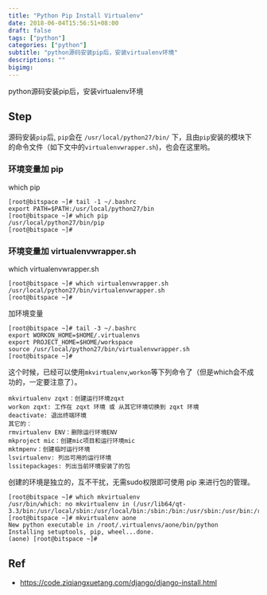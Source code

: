 ```yaml
---
title: "Python Pip Install Virtualenv"
date: 2018-06-04T15:56:51+08:00
draft: false
tags: ["python"]
categories: ["python"]
subtitle: "python源码安装pip后，安装virtualenv环境"
descriptions: ""
bigimg:
---
```


python源码安装pip后，安装virtualenv环境

## Step

源码安装`pip`后, `pip`会在 `/usr/local/python27/bin/` 下，且由`pip`安装的模块下的命令文件（如下文中的`virtualenvwrapper.sh`)，也会在这里哟。

### 环境变量加 pip

which pip

```
[root@bitspace ~]# tail -1 ~/.bashrc 
export PATH=$PATH:/usr/local/python27/bin
[root@bitspace ~]# which pip
/usr/local/python27/bin/pip
[root@bitspace ~]# 
```

### 环境变量加 virtualenvwrapper.sh

which virtualenvwrapper.sh

```
[root@bitspace ~]# which virtualenvwrapper.sh
/usr/local/python27/bin/virtualenvwrapper.sh
[root@bitspace ~]# 
```

加环境变量

```
[root@bitspace ~]# tail -3 ~/.bashrc 
export WORKON_HOME=$HOME/.virtualenvs
export PROJECT_HOME=$HOME/workspace
source /usr/local/python27/bin/virtualenvwrapper.sh
[root@bitspace ~]# 
```

这个时候，已经可以使用`mkvirtualenv`,`workon`等下列命令了（但是which会不成功的，一定要注意了）。

```
mkvirtualenv zqxt：创建运行环境zqxt
workon zqxt: 工作在 zqxt 环境 或 从其它环境切换到 zqxt 环境
deactivate: 退出终端环境
其它的：
rmvirtualenv ENV：删除运行环境ENV
mkproject mic：创建mic项目和运行环境mic
mktmpenv：创建临时运行环境
lsvirtualenv: 列出可用的运行环境
lssitepackages: 列出当前环境安装了的包
```
创建的环境是独立的，互不干扰，无需sudo权限即可使用 pip 来进行包的管理。

```
[root@bitspace ~]# which mkvirtualenv
/usr/bin/which: no mkvirtualenv in (/usr/lib64/qt-3.3/bin:/usr/local/sbin:/usr/local/bin:/sbin:/bin:/usr/sbin:/usr/bin:/root/bin:/usr/local/python27/bin)
[root@bitspace ~]# mkvirtualenv aone
New python executable in /root/.virtualenvs/aone/bin/python
Installing setuptools, pip, wheel...done.
(aone) [root@bitspace ~]# 
```





## Ref

- https://code.ziqiangxuetang.com/django/django-install.html